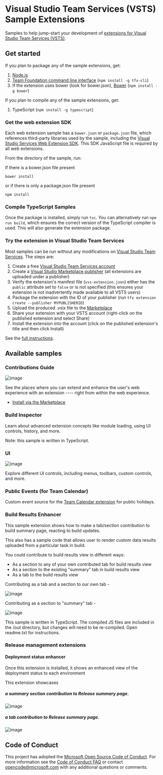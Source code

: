 # Visual Studio Team Services (VSTS) Sample Extensions
 
Samples to help jump-start your development of [extensions for Visual Studio Team Services (VSTS)](http://www.visualstudio.com/team-services/extend).

## Get started

If you plan to package any of the sample extensions, get:

1. [Node.js](https://nodejs.org)
2. [Team Foundation command line interface](https://github.com/Microsoft/tfs-cli) (`npm install -g tfx-cli`)
3. If the extension uses bower (look for bower.json), [Bower](https://npmjs.com/package/bower) (`npm install -g bower`)

If you plan to compile any of the sample extensions, get:

1. TypeScript (`npm install -g typescript`)

### Get the web extension SDK

Each web extension sample has a `bower.json` or `package.json` file, which references third-party libraries used by the sample, including the [Visual Studio Services Web Extension SDK](https://github.com/Microsoft/vss-web-extension-sdk). This SDK JavaScript file is required by all web extensions.

From the directory of the sample, run:

If there is a bower.json file present
```
bower install
```
or if there is only a package.json file present
```
npm install
```

### Compile TypeScript Samples

Once the package is installed, simply run `tsc`. You can alternatively run `npm run build`, which ensures the correct version of the TypeScript compiler is used. This will also generate the extension package.

### Try the extension in Visual Studio Team Services

Most samples can be run without any modifications on [Visual Studio Team Services](https://www.visualstudio.com/products/visual-studio-team-services-vs). The steps are:

1. Create a free [Visual Studio Team Services account](https://app.vssps.visualstudio.com/go/profile?account=true)
1. Create a [Visual Studio Marketplace publisher](https://aka.ms/vsmarketplace-publish) (all extensions are uploaded under a publisher)
1. Verify the extension's manifest file (`vss-extension.json`) either has the `public` attribute set to `false` or is not specified (this ensures your extension is not inadvertently made available to all VSTS users)
1. Package the extension with the ID of your publisher (run `tfx extension create --publisher MYPUBLISHERID`)
1. Upload the produced .vsix file to the [Marketplace](https://aka.ms/vsmarketplace-manage)
1. Share your extension with your VSTS account (right-click on the published extension and select Share)
1. Install the extension into the account (click on the published extension's title and then click Install)

See the [full instructions](https://www.visualstudio.com/docs/integrate/extensions/publish/overview).

## Available samples

### Contributions Guide

![image](contributions-guide/images/hub-point.png)

See the places where you can extend and enhance the user's web experience with an extension ---- right from within the web experience.

* [Install via the Marketplace](https://marketplace.visualstudio.com/items?itemName=ms-samples.samples-contributions-guide)
 
### Build Inspector

Learn about advanced extension concepts like module loading, using UI controls, history, and more.
 
Note: this sample is written in TypeScript.

### UI

![image](ui/images/menu-dropdown2.png)

Explore different UI controls, including menus, toolbars, custom controls, and more.

### Public Events (for Team Calendar)

Custom event source for the [Team Calendar extension](https://github.com/Microsoft/vso-team-calendar) for public holidays. 

### Build Results Enhancer

This sample extension shows how to make a tab/section contribution to build summary page, reacting to build updates.

This also has a sample code that allows user to render custom data results uploaded from a particular task in build.

You could contribute to build results view in different ways:
* As a section to any of your own contributed tab for build results view
* As a section to the existing "summary" tab in build results view
* As a tab to the build results view
 
Contributing as a tab and a section to our own tab -

![image](build-results-enhancer/images/tabAndSection.png)

Contributing as a section to "summary" tab -

![image](build-results-enhancer/images/sectionInSummaryTab.png)

This sample is written in TypeScript. The compiled JS files are included in the /out directory, but changes will need to be re-compiled. Open readme.txt for instructions.

### Release management extensions
#### Deployment status enhancer
Once this extension is installed, it shows an enhanced view of the deployment status to each environment

This extension showcases 
##### a summary section contribution to Release summary page.

![image](release-management/deployment-status-enhancer/images/screenshot1.png)

##### a tab contribution to Release summary page.

![image](release-management/deployment-status-enhancer/images/screenshot2.png)

## Code of Conduct

This project has adopted the [Microsoft Open Source Code of Conduct](https://opensource.microsoft.com/codeofconduct/). For more information see the [Code of Conduct FAQ](https://opensource.microsoft.com/codeofconduct/faq/) or contact [opencode@microsoft.com](mailto:opencode@microsoft.com) with any additional questions or comments.
